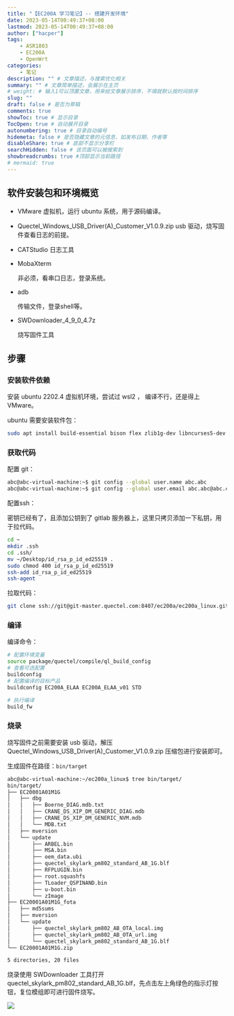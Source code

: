 ```yaml
---
title: "【EC200A 学习笔记】-- 搭建开发环境"
date: 2023-05-14T00:49:37+08:00
lastmod: 2023-05-14T00:49:37+08:00
author: ["hacper"]
tags:
    - ASR1803
    - EC200A
    - OpenWrt
categories:
    - 笔记
description: "" # 文章描述，与搜索优化相关
summary: "" # 文章简单描述，会展示在主页
# weight: # 输入1可以顶置文章，用来给文章展示排序，不填就默认按时间排序
slug: ""
draft: false # 是否为草稿
comments: true
showToc: true # 显示目录
TocOpen: true # 自动展开目录
autonumbering: true # 目录自动编号
hidemeta: false # 是否隐藏文章的元信息，如发布日期、作者等
disableShare: true # 底部不显示分享栏
searchHidden: false # 该页面可以被搜索到
showbreadcrumbs: true #顶部显示当前路径
# mermaid: true
---
```


## 软件安装包和环境概览

- VMware
    虚拟机，运行 ubuntu 系统，用于源码编译。
    
- Quectel_Windows_USB_Driver(A)_Customer_V1.0.9.zip
    usb 驱动，烧写固件查看日志的前提。
    
- CATStudio
    日志工具
    
- MobaXterm

    非必须，看串口日志，登录系统。

- adb

    传输文件，登录shell等。

- SWDownloader_4_9_0_4.7z

    烧写固件工具

## 步骤

### 安装软件依赖

安装 ubuntu 2202.4 虚拟机环境，尝试过 wsl2 ， 编译不行，还是得上 VMware。

ubuntu  需要安装软件包：

```bash
sudo apt install build-essential bison flex zlib1g-dev libncurses5-dev subversion quilt intltool ruby fastjar zip unzip gawk git-core python-is-python3 python3 -y
```

### 获取代码 

配置 git：

```bash
abc@abc-virtual-machine:~$ git config --global user.name abc.abc
abc@abc-virtual-machine:~$ git config --global user.email abc.abc@abc.com
```

配置ssh：

密钥已经有了，且添加公钥到了 gitlab 服务器上，这里只拷贝添加一下私钥，用于拉代码。

```bash
cd ~
mkdir .ssh
cd .ssh/
mv ~/Desktop/id_rsa_p_id_ed25519 .
sudo chmod 400 id_rsa_p_id_ed25519 
ssh-add id_rsa_p_id_ed25519
ssh-agent 
```

拉取代码：

```bash
git clone ssh://git@git-master.quectel.com:8407/ec200a/ec200a_linux.git -b master_r02
```

### 编译

编译命令：

```bash
# 配置环境变量
source package/quectel/compile/ql_build_config
# 查看可选配置
buildconfig
# 配置编译的目标产品
buildconfig EC200A_ELAA EC200A_ELAA_v01 STD

# 执行编译
build_fw
```

### 烧录

烧写固件之前需要安装 usb 驱动，解压 Quectel_Windows_USB_Driver(A)_Customer_V1.0.9.zip 压缩包进行安装即可。

生成固件在路径：```bin/target```

```bash
abc@abc-virtual-machine:~/ec200a_linux$ tree bin/target/
bin/target/
├── EC20001A01M1G
│   ├── dbg
│   │   ├── Boerne_DIAG.mdb.txt
│   │   ├── CRANE_DS_XIP_DM_GENERIC_DIAG.mdb
│   │   ├── CRANE_DS_XIP_DM_GENERIC_NVM.mdb
│   │   └── MDB.txt
│   ├── mversion
│   └── update
│       ├── ARBEL.bin
│       ├── MSA.bin
│       ├── oem_data.ubi
│       ├── quectel_skylark_pm802_standard_AB_1G.blf
│       ├── RFPLUGIN.bin
│       ├── root.squashfs
│       ├── TLoader_QSPINAND.bin
│       ├── u-boot.bin
│       └── zImage
├── EC20001A01M1G_fota
│   ├── md5sums
│   ├── mversion
│   └── update
│       ├── quectel_skylark_pm802_AB_OTA_local.img
│       ├── quectel_skylark_pm802_AB_OTA_url.img
│       └── quectel_skylark_pm802_standard_AB_1G.blf
└── EC20001A01M1G.zip

5 directories, 20 files

```

烧录使用 SWDownloader 工具打开 quectel_skylark_pm802_standard_AB_1G.blf，先点击左上角绿色的指示灯按钮，复位模组即可进行固件烧写。

![](https://jsd.cdn.zzko.cn/gh/hacperme/picx_hosting@master/20210507/image-20230426140707714.5zgpr7hxqyw0.webp)

